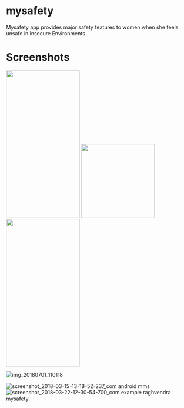 # mysafety

Mysafety app provides major safety features to women when she feels unsafe in insecure Environments


# Screenshots
<img src="https://user-images.githubusercontent.com/26144019/42167383-9523336c-7e2b-11e8-8110-dc2c2b675517.png" width="200"
 height="400">    <img src="https://user-images.githubusercontent.com/26144019/42167465-cd8c7312-7e2b-11e8-979d-28ae0737b303.png" width="200" height="200">
 <img src="https://user-images.githubusercontent.com/26144019/42167412-aa0a8eec-7e2b-11e8-8ebd-f4b1f70d5fbb.jpg" width="200"
 height="400">
 
![img_20180701_110118](https://user-images.githubusercontent.com/26144019/42167400-a098f3bc-7e2b-11e8-8510-1559c7cbb941.jpg)

![screenshot_2018-03-15-13-18-52-237_com android mms](https://user-images.githubusercontent.com/26144019/42167531-fd4d4176-7e2b-11e8-838b-12c36aa872dc.png)
![screenshot_2018-03-22-12-30-54-700_com example raghvendra mysafety](https://user-images.githubusercontent.com/26144019/42167554-07c2e3fe-7e2c-11e8-92df-350fab5aeb5f.png)



